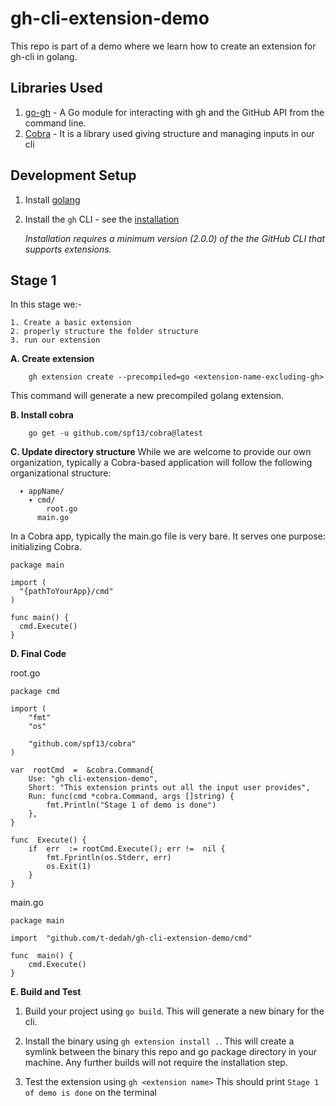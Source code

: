 
# gh-cli-extension-demo

This repo is part of a demo where we learn how to create an extension for gh-cli in golang.

## Libraries Used
1. [go-gh](https://github.com/cli/go-gh) - A Go module for interacting with gh and the GitHub API from the command line.
2. [Cobra](https://github.com/spf13/cobra) - It is a library used giving structure and managing inputs in our cli


## Development Setup

1. Install [golang](https://go.dev/doc/install)
2. Install the `gh` CLI - see the [installation](https://github.com/cli/cli#installation)
   
   _Installation requires a minimum version (2.0.0) of the the GitHub CLI that supports extensions._

## Stage 1

In this stage we:-

    1. Create a basic extension 
    2. properly structure the folder structure
    3. run our extension

**A. Create extension** 
		
		gh extension create --precompiled=go <extension-name-excluding-gh>
	
This command will generate a new precompiled golang extension. 

**B. Install cobra**

		go get -u github.com/spf13/cobra@latest
	
**C. Update directory structure**
While we are welcome to provide our own organization, typically a Cobra-based application will follow the following organizational structure:

	  ▾ appName/
	    ▾ cmd/
	        root.go
	      main.go
In a Cobra app, typically the main.go file is very bare. It serves one purpose: initializing Cobra.

	package main

	import (
	  "{pathToYourApp}/cmd"
	)

	func main() {
	  cmd.Execute()
	}
	
**D. Final Code** 

root.go

	package cmd

	import (
		"fmt"
		"os"

		"github.com/spf13/cobra"
	)

	var  rootCmd  =  &cobra.Command{
		Use: "gh cli-extension-demo",
		Short: "This extension prints out all the input user provides",
		Run: func(cmd *cobra.Command, args []string) {
			fmt.Println("Stage 1 of demo is done")
		},
	}

	func  Execute() {
		if  err  := rootCmd.Execute(); err !=  nil {
			fmt.Fprintln(os.Stderr, err)
			os.Exit(1)
		}
	}

main.go

	package main

	import  "github.com/t-dedah/gh-cli-extension-demo/cmd"

	func  main() {
		cmd.Execute()
	}


**E. Build and Test**

1. Build your project using `go build`. This will generate a new binary for the cli. 

2. Install the binary using `gh extension install .`. This will create a symlink between the binary this repo and go package directory in your machine. Any further builds will not require the installation step.

3. Test the extension using `gh <extension name>` This should print `Stage 1 of demo is done` on the terminal
